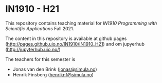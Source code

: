 # IN1910 - H21
This repository contains teaching material for *IN1910 Programming with Scientific Applications* Fall 2021.

The content in this repository is available at github pages (<http://pages.github.uio.no/IN1910/IN1910_H21>) and om jupyerhub (<http://jupyterhub.uio.no/>)

The teachers for this semester is 
- Jonas van den Brink (jonas@simula.no)
- Henrik Finsberg (henriknf@simula.no)

